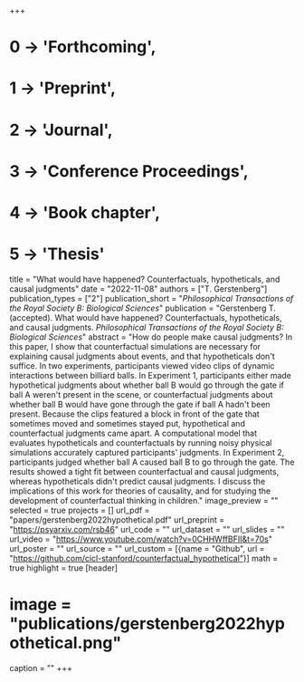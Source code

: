 +++
# 0 -> 'Forthcoming',
# 1 -> 'Preprint',
# 2 -> 'Journal',
# 3 -> 'Conference Proceedings',
# 4 -> 'Book chapter',
# 5 -> 'Thesis'

title = "What would have happened? Counterfactuals, hypotheticals, and causal judgments"
date = "2022-11-08"
authors = ["T. Gerstenberg"]
publication_types = ["2"]
publication_short = "_Philosophical Transactions of the Royal Society B: Biological Sciences_"
publication = "Gerstenberg T. (accepted). What would have happened? Counterfactuals, hypotheticals, and causal judgments. _Philosophical Transactions of the Royal Society B: Biological Sciences_"
abstract = "How do people make causal judgments? In this paper, I show that counterfactual simulations are necessary for explaining causal judgments about events, and that hypotheticals don't suffice. In two experiments, participants viewed video clips of dynamic interactions between billiard balls. In Experiment 1, participants either made hypothetical judgments about whether ball B would go through the gate if ball A weren't present in the scene, or counterfactual judgments about whether ball B would have gone through the gate if ball A hadn't been present. Because the clips featured a block in front of the gate that sometimes moved and sometimes stayed put, hypothetical and counterfactual judgments came apart. A computational model that evaluates hypotheticals and counterfactuals by running noisy physical simulations accurately captured participants' judgments. In Experiment 2, participants judged whether ball A caused ball B to go through the gate. The results showed a tight fit between counterfactual and causal judgments, whereas hypotheticals didn't predict causal judgments. I discuss the implications of this work for theories of causality, and for studying the development of counterfactual thinking in children."
image_preview = ""
selected = true
projects = []
url_pdf = "papers/gerstenberg2022hypothetical.pdf"
url_preprint = "https://psyarxiv.com/rsb46"
url_code = ""
url_dataset = ""
url_slides = ""
url_video = "https://www.youtube.com/watch?v=0CHHWffBFII&t=70s"
url_poster = ""
url_source = ""
url_custom = [{name = "Github", url = "https://github.com/cicl-stanford/counterfactual_hypothetical"}]
math = true
highlight = true
[header]
# image = "publications/gerstenberg2022hypothetical.png"
caption = ""
+++